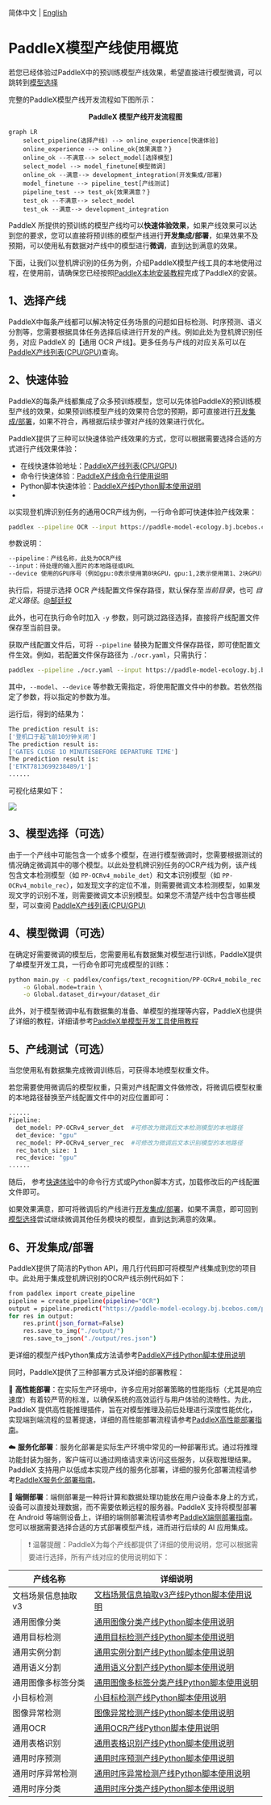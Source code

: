 简体中文 | [English](pipeline_develop_guide_en.md)

# PaddleX模型产线使用概览

若您已经体验过PaddleX中的预训练模型产线效果，希望直接进行模型微调，可以跳转到[模型选择](#3模型选择可选)

完整的PaddleX模型产线开发流程如下图所示：

**<center>PaddleX 模型产线开发流程图</center>**

```mermaid
graph LR
    select_pipeline(选择产线) --> online_experience[快速体验]
    online_experience --> online_ok{效果满意？}
    online_ok --不满意--> select_model[选择模型]
    select_model --> model_finetune[模型微调]
    online_ok --满意--> development_integration(开发集成/部署)
    model_finetune --> pipeline_test[产线测试]
    pipeline_test --> test_ok{效果满意？}
    test_ok --不满意--> select_model
    test_ok --满意--> development_integration
```

PaddleX 所提供的预训练的模型产线均可以**快速体验效果**，如果产线效果可以达到您的要求，您可以直接将预训练的模型产线进行**开发集成/部署**，如果效果不及预期，可以使用私有数据对产线中的模型进行**微调**，直到达到满意的效果。

下面，让我们以登机牌识别的任务为例，介绍PaddleX模型产线工具的本地使用过程，在使用前，请确保您已经按照[PaddleX本地安装教程](../installation/installation.md)完成了PaddleX的安装。

## 1、选择产线

PaddleX中每条产线都可以解决特定任务场景的问题如目标检测、时序预测、语义分割等，您需要根据具体任务选择后续进行开发的产线。例如此处为登机牌识别任务，对应 PaddleX 的【通用 OCR 产线】。更多任务与产线的对应关系可以在 [PaddleX产线列表(CPU/GPU)](../support_list/pipelines_list.md)查询。

## 2、快速体验

PaddleX的每条产线都集成了众多预训练模型，您可以先体验PaddleX的预训练模型产线的效果，如果预训练模型产线的效果符合您的预期，即可直接进行[开发集成/部署](#6开发集成部署)，如果不符合，再根据后续步骤对产线的效果进行优化。

PaddleX提供了三种可以快速体验产线效果的方式，您可以根据需要选择合适的方式进行产线效果体验：

* 在线快速体验地址：[PaddleX产线列表(CPU/GPU)](../support_list/pipelines_list.md)
* 命令行快速体验：[PaddleX产线命令行使用说明](../pipeline_usage/instructions/pipeline_CLI_usage.md)
* Python脚本快速体验：[PaddleX产线Python脚本使用说明](../pipeline_usage/instructions/pipeline_python_API.md)
* 
以实现登机牌识别任务的通用OCR产线为例，一行命令即可快速体验产线效果：

```bash
paddlex --pipeline OCR --input https://paddle-model-ecology.bj.bcebos.com/paddlex/imgs/demo_image/general_ocr_002.png --device gpu:0
```
参数说明：

```bash
--pipeline：产线名称，此处为OCR产线
--input：待处理的输入图片的本地路径或URL
--device 使用的GPU序号（例如gpu:0表示使用第0块GPU，gpu:1,2表示使用第1、2块GPU），也可选择使用CPU（--device cpu）
```
执行后，将提示选择 OCR 产线配置文件保存路径，默认保存至*当前目录*，也可 *自定义路径*。[@郜廷权](https://ku.baidu-int.com?t=mention&mt=contact&id=0e9e1070-7ca6-11ef-928f-85a316a9b6e7)

此外，也可在执行命令时加入 `-y` 参数，则可跳过路径选择，直接将产线配置文件保存至当前目录。

获取产线配置文件后，可将 `--pipeline` 替换为配置文件保存路径，即可使配置文件生效。例如，若配置文件保存路径为 `./ocr.yaml`，只需执行：

```bash
paddlex --pipeline ./ocr.yaml --input https://paddle-model-ecology.bj.bcebos.com/paddlex/imgs/demo_image/general_ocr_002.png
```
其中，`--model`、`--device` 等参数无需指定，将使用配置文件中的参数。若依然指定了参数，将以指定的参数为准。

运行后，得到的结果为：

```bash
The prediction result is:
['登机口于起飞前10分钟关闭']
The prediction result is:
['GATES CLOSE 1O MINUTESBEFORE DEPARTURE TIME']
The prediction result is:
['ETKT7813699238489/1']
......
```
可视化结果如下：

![](https://raw.githubusercontent.com/cuicheng01/PaddleX_doc_images/main/images/boardingpass.png)
## 3、模型选择（可选）

由于一个产线中可能包含一个或多个模型，在进行模型微调时，您需要根据测试的情况确定微调其中的哪个模型。以此处登机牌识别任务的OCR产线为例，该产线包含文本检测模型（如 `PP-OCRv4_mobile_det`）和文本识别模型（如 `PP-OCRv4_mobile_rec`），如发现文字的定位不准，则需要微调文本检测模型，如果发现文字的识别不准，则需要微调文本识别模型。如果您不清楚产线中包含哪些模型，可以查阅 [PaddleX产线列表(CPU/GPU)](../support_list/pipelines_list.md)

## 4、模型微调（可选）

在确定好需要微调的模型后，您需要用私有数据集对模型进行训练，PaddleX提供了单模型开发工具，一行命令即可完成模型的训练：

```bash
python main.py -c paddlex/configs/text_recognition/PP-OCRv4_mobile_rec.yaml \
    -o Global.mode=train \
    -o Global.dataset_dir=your/dataset_dir
```
此外，对于模型微调中私有数据集的准备、单模型的推理等内容，PaddleX也提供了详细的教程，详细请参考[PaddleX单模型开发工具使用教程](../module_usage/module_develop_guide.md)

## 5、产线测试（可选）

当您使用私有数据集完成微调训练后，可获得本地模型权重文件。

若您需要使用微调后的模型权重，只需对产线配置文件做修改，将微调后模型权重的本地路径替换至产线配置文件中的对应位置即可：

```bash
......
Pipeline:
  det_model: PP-OCRv4_server_det  #可修改为微调后文本检测模型的本地路径
  det_device: "gpu"
  rec_model: PP-OCRv4_server_rec  #可修改为微调后文本识别模型的本地路径
  rec_batch_size: 1
  rec_device: "gpu"
......
```
随后， 参考[快速体验](#2快速体验)中的命令行方式或Python脚本方式，加载修改后的产线配置文件即可。

如果效果满意，即可将微调后的产线进行[开发集成/部署](#6开发集成部署)，如果不满意，即可回到[模型选择](#3模型选择可选)尝试继续微调其他任务模块的模型，直到达到满意的效果。

## 6、开发集成/部署

PaddleX提供了简洁的Python API，用几行代码即可将模型产线集成到您的项目中。此处用于集成登机牌识别的OCR产线示例代码如下：

```bash
from paddlex import create_pipeline
pipeline = create_pipeline(pipeline="OCR")
output = pipeline.predict("https://paddle-model-ecology.bj.bcebos.com/paddlex/imgs/demo_image/general_ocr_001.png")
for res in output:
    res.print(json_format=False)
    res.save_to_img("./output/")
    res.save_to_json("./output/res.json")
```
更详细的模型产线Python集成方法请参考[PaddleX产线Python脚本使用说明](../pipeline_usage/instructions/pipeline_python_API.md)

同时，PaddleX提供了三种部署方式及详细的部署教程：

🚀 **高性能部署**：在实际生产环境中，许多应用对部署策略的性能指标（尤其是响应速度）有着较严苛的标准，以确保系统的高效运行与用户体验的流畅性。为此，PaddleX 提供高性能推理插件，旨在对模型推理及前后处理进行深度性能优化，实现端到端流程的显著提速，详细的高性能部署流程请参考[PaddleX高性能部署指南](../pipeline_deploy/high_performance_deploy.md)。

☁️ **服务化部署**：服务化部署是实际生产环境中常见的一种部署形式。通过将推理功能封装为服务，客户端可以通过网络请求来访问这些服务，以获取推理结果。PaddleX 支持用户以低成本实现产线的服务化部署，详细的服务化部署流程请参考[PaddleX服务化部署指南](../pipeline_deploy/service_deploy.md)。

📱 **端侧部署**：端侧部署是一种将计算和数据处理功能放在用户设备本身上的方式，设备可以直接处理数据，而不需要依赖远程的服务器。PaddleX 支持将模型部署在 Android 等端侧设备上，详细的端侧部署流程请参考[PaddleX端侧部署指南](../pipeline_deploy/lite_deploy.md)。
您可以根据需要选择合适的方式部署模型产线，进而进行后续的 AI 应用集成。



> ❗ 温馨提醒：PaddleX为每个产线都提供了详细的使用说明，您可以根据需要进行选择，所有产线对应的使用说明如下：

| 产线名称           | 详细说明                                                                                                      |
|--------------------|----------------------------------------------------------------------------------------------------------------|
| 文档场景信息抽取v3   | [文档场景信息抽取v3产线Python脚本使用说明](/docs_new/pipeline_usage/tutorials/information_extration_pipelines/document_scene_information_extraction.md) |
| 通用图像分类       | [通用图像分类产线Python脚本使用说明](/docs_new/pipeline_usage/tutorials/cv_pipelines/image_classification.md) |
| 通用目标检测       | [通用目标检测产线Python脚本使用说明](/docs_new/pipeline_usage/tutorials/cv_pipelines/image_classification.md) |
| 通用实例分割       | [通用实例分割产线Python脚本使用说明](/docs_new/pipeline_usage/tutorials/cv_pipelines/instance_segmentation.md) |
| 通用语义分割       | [通用语义分割产线Python脚本使用说明](/docs_new/pipeline_usage/tutorials/cv_pipelines/semantic_segmentation.md) |
| 通用图像多标签分类 | [通用图像多标签分类产线Python脚本使用说明](/docs_new/pipeline_usage/tutorials/cv_pipelines/image_multi_label_lassification.md) |
| 小目标检测         |  [小目标检测产线Python脚本使用说明](/docs_new/pipeline_usage/tutorials/cv_pipelines/small_object_detection.md) |
| 图像异常检测       | [图像异常检测产线Python脚本使用说明](/docs_new/pipeline_usage/tutorials/cv_pipelines/image_anomaly_detection.md) |
| 通用OCR            | [通用OCR产线Python脚本使用说明](/docs_new/pipeline_usage/tutorials/ocr_pipelies/OCR.md) |
| 通用表格识别       | [通用表格识别产线Python脚本使用说明](/docs_new/pipeline_usage/tutorials/ocr_pipelies/table_recognition.md) |
| 通用时序预测       | [通用时序预测产线Python脚本使用说明](/docs_new/pipeline_usage/tutorials/time_series_pipelines/time_series_forecasting.md) |
| 通用时序异常检测   | [通用时序异常检测产线Python脚本使用说明](/docs_new/pipeline_usage/tutorials/time_series_pipelines/time_series_anomaly_detection.md) |
| 通用时序分类       | [通用时序分类产线Python脚本使用说明](/docs_new/pipeline_usage/tutorials/time_series_pipelines/time_series_classification.md) |